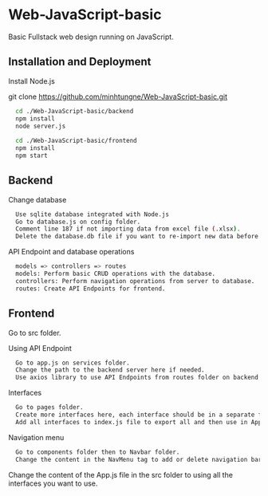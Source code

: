 
# Web-JavaScript-basic

Basic Fullstack web design running on JavaScript.




## Installation and Deployment

Install Node.js

git clone https://github.com/minhtungne/Web-JavaScript-basic.git

```bash
  cd ./Web-JavaScript-basic/backend 
  npm install
  node server.js
  
  cd ./Web-JavaScript-basic/frontend
  npm install
  npm start
```
    
## Backend

Change database

```bash
  Use sqlite database integrated with Node.js
  Go to database.js on config folder.
  Comment line 187 if not importing data from excel file (.xlsx).
  Delete the database.db file if you want to re-import new data before running.
```

API Endpoint and database operations

```bash
  models => controllers => routes
  models: Perform basic CRUD operations with the database.
  controllers: Perform navigation operations from server to database.
  routes: Create API Endpoints for frontend.
```

## Frontend

Go to src folder.

Using API Endpoint

```bash
  Go to app.js on services folder.
  Change the path to the backend server here if needed.
  Use axios library to use API Endpoints from routes folder on backend.
```

Interfaces

```bash
  Go to pages folder.
  Create more interfaces here, each interface should be in a separate file.
  Add all interfaces to index.js file to export all and then use in App.js file (main file to run frontend).
```

Navigation menu

```bash
  Go to components folder then to Navbar folder.
  Change the content in the NavMenu tag to add or delete navigation bars to other interfaces.
```

Change the content of the App.js file in the src folder to using all the interfaces you want to use.

